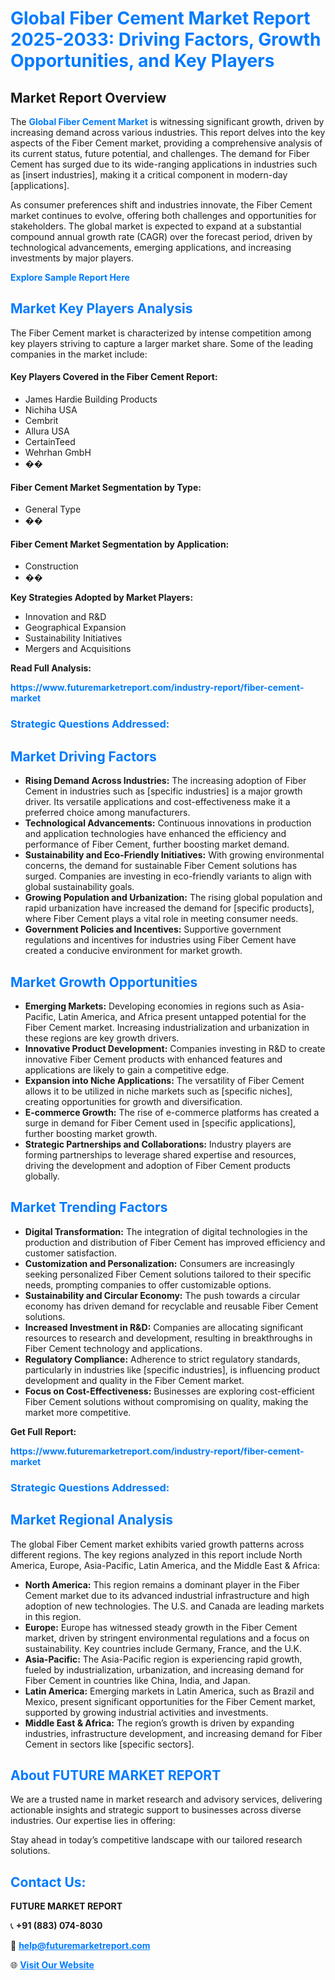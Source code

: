 <h1 style="color: #007BFF;">Global Fiber Cement Market Report 2025-2033: Driving Factors, Growth Opportunities, and Key Players</h1>

<section id="overview">
<h2>Market Report Overview</h2>
<p>The <a href="https://www.futuremarketreport.com/industry-report/fiber-cement-market" style="color: #007BFF; text-decoration: none;"><strong>Global Fiber Cement Market</strong></a> is witnessing significant growth, driven by increasing demand across various industries. This report delves into the key aspects of the Fiber Cement market, providing a comprehensive analysis of its current status, future potential, and challenges. The demand for Fiber Cement has surged due to its wide-ranging applications in industries such as [insert industries], making it a critical component in modern-day [applications].</p>
<p>As consumer preferences shift and industries innovate, the Fiber Cement market continues to evolve, offering both challenges and opportunities for stakeholders. The global market is expected to expand at a substantial compound annual growth rate (CAGR) over the forecast period, driven by technological advancements, emerging applications, and increasing investments by major players.</p>
</section>

<section id="overview">
<p><a href="https://www.futuremarketreport.com/request-sample/reportId=117931" style="color: #007BFF; text-decoration: none;"><strong>Explore Sample Report Here</strong></a></p>
</section>

<section id="key-players">
<h2 style="color: #007BFF;">Market Key Players Analysis</h2>
<p>The Fiber Cement market is characterized by intense competition among key players striving to capture a larger market share. Some of the leading companies in the market include:</p>
<h4>Key Players Covered in the Fiber Cement Report:</h4>
<ul><li>James Hardie Building Products</li><li>Nichiha USA</li><li>Cembrit</li><li>Allura USA</li><li>CertainTeed</li><li>Wehrhan GmbH</li><li>��</li></ul>
<h4>Fiber Cement Market Segmentation by Type:</h4>
<ul><li>General Type</li><li>��</li></ul>

<h4>Fiber Cement Market Segmentation by Application:</h4>
<ul><li>Construction</li><li>��</li></ul>
<p><strong>Key Strategies Adopted by Market Players:</strong></p>
<ul>
<li>Innovation and R&D</li>
<li>Geographical Expansion</li>
<li>Sustainability Initiatives</li>
<li>Mergers and Acquisitions</li>
</ul>
</section>

<section>
<p><strong>Read Full Analysis: </strong></p><a href="https://www.futuremarketreport.com/industry-report/fiber-cement-market" style="color: #007BFF; text-decoration: none;"><strong>https://www.futuremarketreport.com/industry-report/fiber-cement-market</strong></a>
<h3 style="color: #007BFF;">Strategic Questions Addressed:</h3>
</section>

<section id="driving-factors">
<h2 style="color: #007BFF;">Market Driving Factors</h2>
<ul>
<li><strong>Rising Demand Across Industries:</strong> The increasing adoption of Fiber Cement in industries such as [specific industries] is a major growth driver. Its versatile applications and cost-effectiveness make it a preferred choice among manufacturers.</li>
<li><strong>Technological Advancements:</strong> Continuous innovations in production and application technologies have enhanced the efficiency and performance of Fiber Cement, further boosting market demand.</li>
<li><strong>Sustainability and Eco-Friendly Initiatives:</strong> With growing environmental concerns, the demand for sustainable Fiber Cement solutions has surged. Companies are investing in eco-friendly variants to align with global sustainability goals.</li>
<li><strong>Growing Population and Urbanization:</strong> The rising global population and rapid urbanization have increased the demand for [specific products], where Fiber Cement plays a vital role in meeting consumer needs.</li>
<li><strong>Government Policies and Incentives:</strong> Supportive government regulations and incentives for industries using Fiber Cement have created a conducive environment for market growth.</li>
</ul>
</section>

<section id="growth-opportunities">
<h2 style="color: #007BFF;">Market Growth Opportunities</h2>
<ul>
<li><strong>Emerging Markets:</strong> Developing economies in regions such as Asia-Pacific, Latin America, and Africa present untapped potential for the Fiber Cement market. Increasing industrialization and urbanization in these regions are key growth drivers.</li>
<li><strong>Innovative Product Development:</strong> Companies investing in R&D to create innovative Fiber Cement products with enhanced features and applications are likely to gain a competitive edge.</li>
<li><strong>Expansion into Niche Applications:</strong> The versatility of Fiber Cement allows it to be utilized in niche markets such as [specific niches], creating opportunities for growth and diversification.</li>
<li><strong>E-commerce Growth:</strong> The rise of e-commerce platforms has created a surge in demand for Fiber Cement used in [specific applications], further boosting market growth.</li>
<li><strong>Strategic Partnerships and Collaborations:</strong> Industry players are forming partnerships to leverage shared expertise and resources, driving the development and adoption of Fiber Cement products globally.</li>
</ul>
</section>

<section id="trending-factors">
<h2 style="color: #007BFF;">Market Trending Factors</h2>
<ul>
<li><strong>Digital Transformation:</strong> The integration of digital technologies in the production and distribution of Fiber Cement has improved efficiency and customer satisfaction.</li>
<li><strong>Customization and Personalization:</strong> Consumers are increasingly seeking personalized Fiber Cement solutions tailored to their specific needs, prompting companies to offer customizable options.</li>
<li><strong>Sustainability and Circular Economy:</strong> The push towards a circular economy has driven demand for recyclable and reusable Fiber Cement solutions.</li>
<li><strong>Increased Investment in R&D:</strong> Companies are allocating significant resources to research and development, resulting in breakthroughs in Fiber Cement technology and applications.</li>
<li><strong>Regulatory Compliance:</strong> Adherence to strict regulatory standards, particularly in industries like [specific industries], is influencing product development and quality in the Fiber Cement market.</li>
<li><strong>Focus on Cost-Effectiveness:</strong> Businesses are exploring cost-efficient Fiber Cement solutions without compromising on quality, making the market more competitive.</li>
</ul>
</section>

<section>
<p><strong>Get Full Report: </strong></p><a href="https://www.futuremarketreport.com/industry-report/fiber-cement-market" style="color: #007BFF; text-decoration: none;"><strong>https://www.futuremarketreport.com/industry-report/fiber-cement-market</strong></a>
<h3 style="color: #007BFF;">Strategic Questions Addressed:</h3>
</section>


<section id="regional-analysis">
<h2 style="color: #007BFF;">Market Regional Analysis</h2>
<p>The global Fiber Cement market exhibits varied growth patterns across different regions. The key regions analyzed in this report include North America, Europe, Asia-Pacific, Latin America, and the Middle East & Africa:</p>
<ul>
<li><strong>North America:</strong> This region remains a dominant player in the Fiber Cement market due to its advanced industrial infrastructure and high adoption of new technologies. The U.S. and Canada are leading markets in this region.</li>
<li><strong>Europe:</strong> Europe has witnessed steady growth in the Fiber Cement market, driven by stringent environmental regulations and a focus on sustainability. Key countries include Germany, France, and the U.K.</li>
<li><strong>Asia-Pacific:</strong> The Asia-Pacific region is experiencing rapid growth, fueled by industrialization, urbanization, and increasing demand for Fiber Cement in countries like China, India, and Japan.</li>
<li><strong>Latin America:</strong> Emerging markets in Latin America, such as Brazil and Mexico, present significant opportunities for the Fiber Cement market, supported by growing industrial activities and investments.</li>
<li><strong>Middle East & Africa:</strong> The region’s growth is driven by expanding industries, infrastructure development, and increasing demand for Fiber Cement in sectors like [specific sectors].</li>
</ul>
</section>

<footer>
<h2 style="color: #007BFF;">About FUTURE MARKET REPORT</h2>
<p>We are a trusted name in market research and advisory services, delivering actionable insights and strategic support to businesses across diverse industries. Our expertise lies in offering:</p>

<p>Stay ahead in today’s competitive landscape with our tailored research solutions.</p>

<h2 style="color: #007BFF;">Contact Us:</h2>
<p><strong>FUTURE MARKET REPORT</strong></p>
<p>📞 <strong>+91 (883) 074-8030</strong></p>
<p>📧 <strong><a href="mailto:help@futuremarketreport.com" style="color: #007BFF;">help@futuremarketreport.com</a></strong></p>
<p>🌐 <strong><a href="https://www.futuremarketreport.com/" style="color: #007BFF;">Visit Our Website</a></strong></p>
</footer>